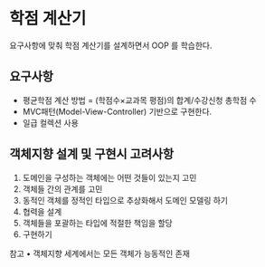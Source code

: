 # 학점 계산기
요구사항에 맞춰 학점 계산기를 설계하면서 OOP 를 학습한다.

## 요구사항
- 평균학점 계산 방법 = (학점수×교과목 평점)의 합계/수강신청 총학점 수
- MVC패턴(Model-View-Controller) 기반으로 구현한다.
- 일급 컬렉션 사용

## 객체지향 설계 및 구현시 고려사항
1. 도메인을 구성하는 객체에는 어떤 것들이 있는지 고민
2. 객체들 간의 관계를 고민
3. 동적인 객체를 정적인 타입으로 추상화해서 도메인 모델링 하기
4. 협력을 설계
5. 객체들을 포괄하는 타입에 적절한 책임을 할당
6. 구현하기

참고
• 객체지향 세계에서는 모든 객체가 능동적인 존재

